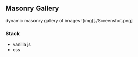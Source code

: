 ## Masonry Gallery

dynamic masonry gallery of images
!(img)[./Screenshot.png]

### Stack

- vanilla js
- css
